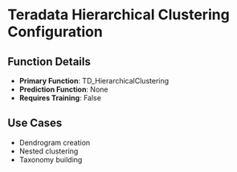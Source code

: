 # Teradata Hierarchical Clustering Configuration

## Function Details
- **Primary Function**: TD_HierarchicalClustering
- **Prediction Function**: None
- **Requires Training**: False

## Use Cases
- Dendrogram creation
- Nested clustering
- Taxonomy building
